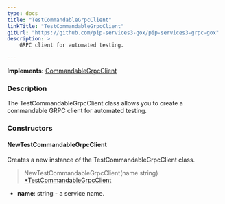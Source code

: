```yaml
---
type: docs
title: "TestCommandableGrpcClient"
linkTitle: "TestCommandableGrpcClient"
gitUrl: "https://github.com/pip-services3-gox/pip-services3-grpc-gox"
description: > 
    GRPC client for automated testing.

---
```


**Implements:** [CommandableGrpcClient](../../clients/commandable_grpc_client)


### Description

The TestCommandableGrpcClient class allows you to create a commandable GRPC client for automated testing.

### Constructors

#### NewTestCommandableGrpcClient
Creates a new instance of the TestCommandableGrpcClient class.

> NewTestCommandableGrpcClient(name string) [*TestCommandableGrpcClient]()

- **name**: string - a service name.

